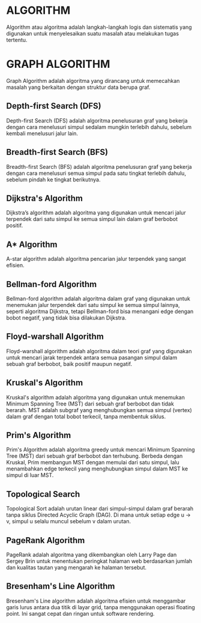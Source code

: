 # ALGORITHMAlgorithm atau algoritma adalah langkah-langkah logis dan sistematis yang digunakan untuk menyelesaikan suatu masalah atau melakukan tugas tertentu.# GRAPH ALGORITHMGraph Algorithm adalah algoritma yang dirancang untuk memecahkan masalah yang berkaitan dengan struktur data berupa graf.## Depth-first Search (DFS)Depth-first Search (DFS) adalah algoritma penelusuran graf yang bekerja dengan cara menelusuri simpul sedalam mungkin terlebih dahulu, sebelum kembali menelusuri jalur lain.## Breadth-first Search (BFS)Breadth-first Search (BFS) adalah algoritma penelusuran graf yang bekerja dengan cara menelusuri semua simpul pada satu tingkat terlebih dahulu, sebelum pindah ke tingkat berikutnya.## Dijkstra's AlgorithmDijkstra’s algorithm adalah algoritma yang digunakan untuk mencari jalur terpendek dari satu simpul ke semua simpul lain dalam graf berbobot positif.## A* AlgorithmA-star algorithm adalah algoritma pencarian jalur terpendek yang sangat efisien.## Bellman-ford AlgorithmBellman-ford algorithm adalah algoritma dalam graf yang digunakan untuk menemukan jalur terpendek dari satu simpul ke semua simpul lainnya, seperti algoritma Dijkstra, tetapi Bellman-ford bisa menangani edge dengan bobot negatif, yang tidak bisa dilakukan Dijkstra.## Floyd-warshall AlgorithmFloyd-warshall algorithm adalah algoritma dalam teori graf yang digunakan untuk mencari jarak terpendek antara semua pasangan simpul dalam sebuah graf berbobot, baik positif maupun negatif.## Kruskal's AlgorithmKruskal's algorithm adalah algoritma yang digunakan untuk menemukan Minimum Spanning Tree (MST) dari sebuah graf berbobot dan tidak berarah. MST adalah subgraf yang menghubungkan semua simpul (vertex) dalam graf dengan total bobot terkecil, tanpa membentuk siklus.## Prim's AlgorithmPrim's Algorithm adalah algoritma greedy untuk mencari Minimum Spanning Tree (MST) dari sebuah graf berbobot dan terhubung. Berbeda dengan Kruskal, Prim membangun MST dengan memulai dari satu simpul, lalu menambahkan edge terkecil yang menghubungkan simpul dalam MST ke simpul di luar MST.## Topological SearchTopological Sort adalah urutan linear dari simpul-simpul dalam graf berarah tanpa siklus Directed Acyclic Graph (DAG). Di mana untuk setiap edge u → v, simpul u selalu muncul sebelum v dalam urutan.## PageRank AlgorithmPageRank adalah algoritma yang dikembangkan oleh Larry Page dan Sergey Brin untuk menentukan peringkat halaman web berdasarkan jumlah dan kualitas tautan yang mengarah ke halaman tersebut.## Bresenham's Line AlgorithmBresenham's Line algorithm adalah algoritma efisien untuk menggambar garis lurus antara dua titik di layar grid, tanpa menggunakan operasi floating point. Ini sangat cepat dan ringan untuk software rendering.